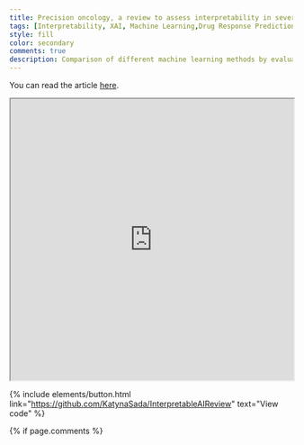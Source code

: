 ```yaml
---
title: Precision oncology, a review to assess interpretability in several explainable methods
tags: [Interpretability, XAI, Machine Learning,Drug Response Prediction]
style: fill
color: secondary
comments: true
description: Comparison of different machine learning methods by evaluating interpretability of these methods.
---
```

You can read the article [here](https://academic.oup.com/bib/article/24/4/bbad200/7186396).


<iframe src="https://academic.oup.com/bib/article/24/4/bbad200/7186396" width="100%" height="500px"></iframe>


{% include elements/button.html link="https://github.com/KatynaSada/InterpretableAIReview" text="View code" %}

{% if page.comments %}
